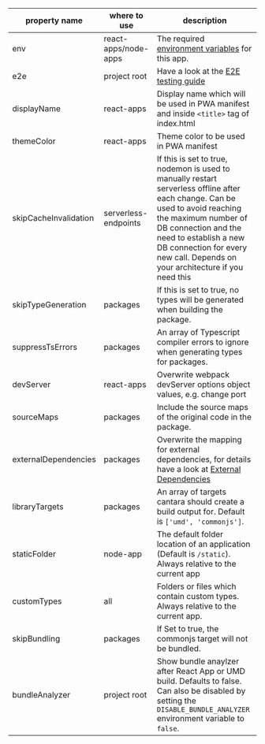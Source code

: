 | property name         | where to use         | description                                                                                                                                                                                                                                                                         |
| --------------------- | -------------------- | ----------------------------------------------------------------------------------------------------------------------------------------------------------------------------------------------------------------------------------------------------------------------------------- |
| env                   | react-apps/node-apps | The required [environment variables](environment_variables) for this app.                                                                                                                                                                                                           |
| e2e                   | project root         | Have a look at the [E2E testing guide](e2e_testing)                                                                                                                                                                                                                                 |
| displayName           | react-apps           | Display name which will be used in PWA manifest and inside `<title>` tag of index.html                                                                                                                                                                                              |
| themeColor            | react-apps           | Theme color to be used in PWA manifest                                                                                                                                                                                                                                              |
| skipCacheInvalidation | serverless-endpoints | If this is set to true, nodemon is used to manually restart serverless offline after each change. Can be used to avoid reaching the maximum number of DB connection and the need to establish a new DB connection for every new call. Depends on your architecture if you need this |
| skipTypeGeneration    | packages             | If this is set to true, no types will be generated when building the package.                                                                                                                                                                                                       |
| suppressTsErrors      | packages             | An array of Typescript compiler errors to ignore when generating types for packages.                                                                                                                                                                                                |
| devServer             | react-apps           | Overwrite webpack devServer options object values, e.g. change port                                                                                                                                                                                                                 |
| sourceMaps            | packages             | Include the source maps of the original code in the package.                                                                                                                                                                                                                        |
| externalDependencies  | packages             | Overwrite the mapping for external dependencies, for details have a look at [External Dependencies](external_dependencies)                                                                                                                                                          |
| libraryTargets        | packages             | An array of targets cantara should create a build output for. Default is `['umd', 'commonjs']`.                                                                                                                                                                                     |
| staticFolder          | node-app             | The default folder location of an application (Default is `/static`). Always relative to the current app                                                                                                                                                                            |
| customTypes           | all                  | Folders or files which contain custom types. Always relative to the current app.                                                                                                                                                                                                    |
| skipBundling          | packages             | If Set to true, the commonjs target will not be bundled.                                                                                                                                                                                                                            |
| bundleAnalyzer        | project root         | Show bundle anaylzer after React App or UMD build. Defaults to false. Can also be disabled by setting the `DISABLE_BUNDLE_ANALYZER` environment variable to `false`.                                                                                                                |
